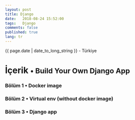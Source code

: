 ```yaml
---
layout: post
title: Django 
date:   2018-08-24 15:52:00
tags:   Django
comments: false
published: true
lang: tr
---
```



<p class="meta">{{ page.date | date_to_long_string }} - Türkiye</p>

<style>
span {
    color:blue;
    cursor:pointer;
}
table {
    font-family: arial, sans-serif;
    border-collapse: collapse;
    width: 100%;
}

td, th {
    border: 1px solid #dddddd;
    text-align: left;
    padding: 8px;
}

tr:nth-child(even) {
    background-color: #dddddd;
}
</style>

<h1>İçerik <small>&bull; Build Your Own Django App</small></h1>

<h3><span onclick="show('Page1');"><a>Bölüm 1 &bull; Docker image</a></span></h3>
<h3><span onclick="show('Page2');"><a>Bölüm 2 &bull; Virtual env (without docker image)</a></span></h3>
<h3><span onclick="show('Page3');"><a>Bölüm 3 &bull; Django app</a></span></h3>
<br>

<div class="teaser clearfix"></div>

<div id="Page1" class="page" style="display:none">
(1) <pre> <code data-language='bash'>sudo systemctl status docker</code></pre>
(2)<pre>  <code data-language='bash'>sudo systemctl enable docker</code></pre>
(3) <pre> <code data-language='bash'>sudo systemctl start docker</code></pre>
(4)<pre>  <code data-language='bash'>
sudo docker run --net="host" 
-v /home/$USER:/home/$USER
-v /var/cache/pisi/archives:/var/cache/pisi/archives 
-v /var/cache/pisi/packages:/var/cache/pisi/packages 
-itd --security-opt=seccomp:unconfined ertugerata/pisi-chroot-beta bash</code></pre>
(5)<pre>  <code data-language='bash'>
sudo docker run --net="host" 
-v /home/$USER/pisi-2.0/build:/root 
-v /var/cache/pisi/archives:/var/cache/pisi/archives 
-v /var/cache/pisi/packages:/var/cache/pisi/packages 
-itd --security-opt=seccomp:unconfined ertugerata/pisi-chroot-farm bash</code></pre>
 (6) <pre> <code data-language='bash'>sudo docker ps</code></p>
 (7)<pre>  <code data-language='bash'>sudo docker attach container_name</code></pre>
 (8) <pre> <code data-language='bash'>pisi ar beta http://ciftlik.pisilinux.org/2.0-Beta.1/pisi-index.xml.xz</code></pre>
 (9) <pre> <code data-language='bash'>service dbus start && pisi it gawk --ignore-dependency && pisi ur && pisi up -dvsy && pisi it python-devel openssl-devel git pip nodejs -y</code></pre>
 (10)<pre>  <code data-language='bash'>pisi it gawk --ignore-dependency</code></pre>
 (11)<pre>  <code data-language='bash'>sudo docker stop container_name</code></pre>
 (12)<pre>  <code data-language='bash'>sudo docker rm container_name</code></pre>
</div>

<div class="teaser clearfix"></div>

<div id="Page2" class="page" style="display:none">
</div>
 
<div class="teaser clearfix"></div>

<div id="Page3" class="page" style="display:none">
<pre>(1)  <code data-language='bash'>pip install django==1.8</code></pre>
<pre>(2)  <code data-language='bash'>pip install npm</code></pre>
<pre>(3)  <code data-language='bash'>pip install --upgrade git+https://github.com/mysteryjeans/doorsale.git#egg=Doorsale</code></pre>
<pre>(4)  <code data-language='bash'>git clone https://github.com/mysteryjeans/doorsale-demo.git</code></pre>
<pre>(5)  <code data-language='bash'>npm install -g less yuglify</code></pre>
<pre>(6)  <code data-language='bash'>cd doorsale-demo</code></pre>
<pre>(6)  <code data-language='bash'>python manage.py runserver</code></pre>
<pre>(7)  <code data-language='bash'>docker save container_name > /home/$USER/export.tar</code></pre>
(8)<pre>  <code data-language='bash'>docker load < /home/$USER/export.tar</code></pre>
</div>
